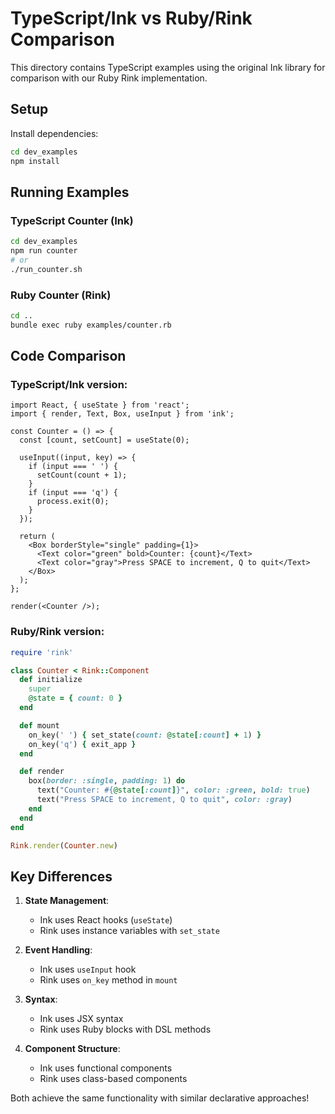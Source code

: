 # TypeScript/Ink vs Ruby/Rink Comparison

This directory contains TypeScript examples using the original Ink library for comparison with our Ruby Rink implementation.

## Setup

Install dependencies:
```bash
cd dev_examples
npm install
```

## Running Examples

### TypeScript Counter (Ink)
```bash
cd dev_examples
npm run counter
# or
./run_counter.sh
```

### Ruby Counter (Rink)
```bash
cd ..
bundle exec ruby examples/counter.rb
```

## Code Comparison

### TypeScript/Ink version:
```tsx
import React, { useState } from 'react';
import { render, Text, Box, useInput } from 'ink';

const Counter = () => {
  const [count, setCount] = useState(0);

  useInput((input, key) => {
    if (input === ' ') {
      setCount(count + 1);
    }
    if (input === 'q') {
      process.exit(0);
    }
  });

  return (
    <Box borderStyle="single" padding={1}>
      <Text color="green" bold>Counter: {count}</Text>
      <Text color="gray">Press SPACE to increment, Q to quit</Text>
    </Box>
  );
};

render(<Counter />);
```

### Ruby/Rink version:
```ruby
require 'rink'

class Counter < Rink::Component
  def initialize
    super
    @state = { count: 0 }
  end

  def mount
    on_key(' ') { set_state(count: @state[:count] + 1) }
    on_key('q') { exit_app }
  end

  def render
    box(border: :single, padding: 1) do
      text("Counter: #{@state[:count]}", color: :green, bold: true)
      text("Press SPACE to increment, Q to quit", color: :gray)
    end
  end
end

Rink.render(Counter.new)
```

## Key Differences

1. **State Management**: 
   - Ink uses React hooks (`useState`)
   - Rink uses instance variables with `set_state`

2. **Event Handling**:
   - Ink uses `useInput` hook
   - Rink uses `on_key` method in `mount`

3. **Syntax**:
   - Ink uses JSX syntax
   - Rink uses Ruby blocks with DSL methods

4. **Component Structure**:
   - Ink uses functional components
   - Rink uses class-based components

Both achieve the same functionality with similar declarative approaches!
